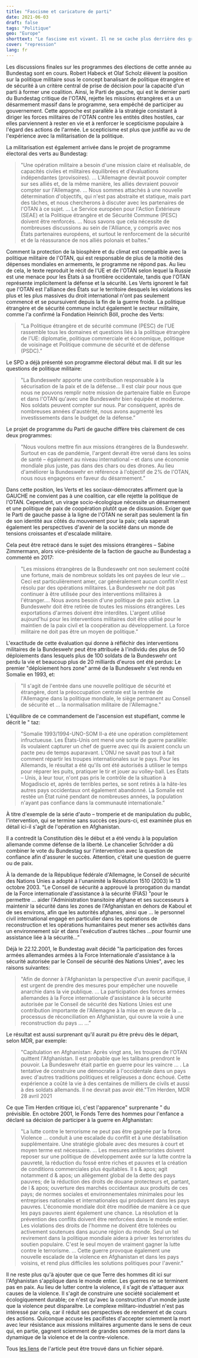 ```yaml
---
title: "Fascisme et caricature de parti"
date: 2021-06-03
draft: false
tags: "Politique"
geo: "Europe"
shorttext: "Le fascisme est vivant. Il ne se cache plus derrière des grimaces, mais est crié par les huissiers de justice transatlantiques."
cover: "repression"
lang: fr
---
```


Les discussions finales sur les programmes des élections de cette année au Bundestag sont en cours. Robert Habeck et Olaf Scholz élèvent la position sur la politique militaire sous le concept banalisant de politique étrangère et de sécurité à un critère central de prise de décision pour la capacité d'un parti à former une coalition. Ainsi, le Parti de gauche, qui est le dernier parti du Bundestag critique de l'OTAN, rejette les missions étrangères et a un désarmement massif dans le programme, sera empêché de participer au gouvernement. Cette approche est parallèle à la stratégie consistant à diriger les forces militaires de l'OTAN contre les entités dites hostiles, car elles parviennent à rester en vie et à renforcer le scepticisme populaire à l'égard des actions de l'armée. Le scepticisme est plus que justifié au vu de l'expérience avec la militarisation de la politique.

La militarisation est également arrivée dans le projet de programme électoral des verts au Bundestag:

> "Une opération militaire a besoin d'une mission claire et réalisable, de capacités civiles et militaires équilibrées et d'évaluations indépendantes (provisoires). ... L'Allemagne devrait pouvoir compter sur ses alliés et, de la même manière, les alliés devraient pouvoir compter sur l'Allemagne. ... Nous sommes attachés à une nouvelle détermination d'objectifs, qui n'est pas abstraite et statique, mais part des tâches, et nous chercherons à discuter avec les partenaires de l'OTAN à ce sujet. ... Le Service européen pour l'Action Extérieure (SEAE) et la Politique étrangère et de Sécurité Commune (PESC) doivent être renforcés. ... Nous savons que cela nécessite de nombreuses discussions au sein de l'Alliance, y compris avec nos États partenaires européens, et surtout le renforcement de la sécurité et de la réassurance de nos alliés polonais et baltes.”

Comment la protection de la biosphère et du climat est compatible avec la politique militaire de l'OTAN, qui est responsable de plus de la moitié des dépenses mondiales en armements, le programme ne répond pas. Au lieu de cela, le texte reproduit le récit de l'UE et de l'OTAN selon lequel la Russie est une menace pour les États à sa frontière occidentale, tandis que l'OTAN représente implicitement la défense et la sécurité. Les Verts ignorent le fait que l'OTAN est l'alliance des États sur le territoire desquels les violations les plus et les plus massives du droit international n'ont pas seulement commencé et se poursuivent depuis la fin de la guerre froide. La politique étrangère et de sécurité commune inclut également le secteur militaire, comme l'a confirmé la Fondation Heinrich Böll, proche des Verts:

> "La Politique étrangère et de sécurité commune (PESC) de l'UE rassemble tous les domaines et questions liés à la politique étrangère de l'UE: diplomatie, politique commerciale et économique, politique de voisinage et Politique commune de sécurité et de défense (PSDC).”

Le SPD a déjà présenté son programme électoral début mai. Il dit sur les questions de politique militaire:

> "La Bundeswehr apporte une contribution responsable à la sécurisation de la paix et de la défense... Il est clair pour nous que nous ne pouvons remplir notre mission de partenaire fiable en Europe et dans l'OTAN qu'avec une Bundeswehr bien équipée et moderne. Nos soldats peuvent compter sur nous. Par conséquent, après de nombreuses années d'austérité, nous avons augmenté les investissements dans le budget de la défense.”

Le projet de programme du Parti de gauche diffère très clairement de ces deux programmes:

> "Nous voulons mettre fin aux missions étrangères de la Bundeswehr. Surtout en cas de pandémie, l'argent devrait être versé dans les soins de santé – également au niveau international – et dans une économie mondiale plus juste, pas dans des chars ou des drones. Au lieu d'améliorer la Bundeswehr en référence à l'objectif de 2% de l'OTAN, nous nous engageons en faveur du désarmement.”

Dans cette position, les Verts et les sociaux-démocrates affirment que la GAUCHE ne convient pas à une coalition, car elle rejette la politique de l'OTAN. Cependant, un virage socio-écologique nécessite un désarmement et une politique de paix de coopération plutôt que de dissuasion. Exiger que le Parti de gauche passe à la ligne de l'OTAN ne serait pas seulement la fin de son identité aux côtés du mouvement pour la paix; cela saperait également les perspectives d'avenir de la société dans un monde de tensions croissantes et d'escalade militaire.

Cela peut être retracé dans le sujet des missions étrangères – Sabine Zimmermann, alors vice-présidente de la faction de gauche au Bundestag a commenté en 2017:

> "Les missions étrangères de la Bundeswehr ont non seulement coûté une fortune, mais de nombreux soldats les ont payées de leur vie ... Ceci est particulièrement amer, car généralement aucun conflit n'est résolu par des opérations militaires. La Bundeswehr ne doit pas continuer à être utilisée pour des interventions militaires à l'étranger.... Nous avons besoin d'une politique de paix active. La Bundeswehr doit être retirée de toutes les missions étrangères. Les exportations d'armes doivent être interdites. L'argent utilisé aujourd'hui pour les interventions militaires doit être utilisé pour le maintien de la paix civil et la coopération au développement. La force militaire ne doit pas être un moyen de politique.”

L'exactitude de cette évaluation qui donne à réfléchir des interventions militaires de la Bundeswehr peut être attribuée à l'individu des plus de 50 déploiements dans lesquels plus de 100 soldats de la Bundeswehr ont perdu la vie et beaucoup plus de 20 milliards d'euros ont été perdus: Le premier "déploiement hors zone" armé de la Bundeswehr s'est rendu en Somalie en 1993, et:

> "Il s'agit de l'entrée dans une nouvelle politique de sécurité et étrangère, dont la préoccupation centrale est la rentrée de l'Allemagne dans la politique mondiale, le siège permanent au Conseil de sécurité et ... la normalisation militaire de l'Allemagne."

L'équilibre de ce commandement de l'ascension est stupéfiant, comme le décrit le " taz:

> "Somalie 1993/1994-UNO-SOM II-a été une opération complètement infructueuse. Les États-Unis ont mené une sorte de guerre parallèle: ils voulaient capturer un chef de guerre avec qui ils avaient conclu un pacte peu de temps auparavant. L'ONU ne savait pas tout à fait comment répartir les troupes internationales sur le pays. Pour les Allemands, le résultat a été qu'ils ont été autorisés à utiliser le temps pour réparer les puits, pratiquer le tir et jouer au volley-ball. Les États – Unis, à leur tour, n'ont pas pris le contrôle de la situation à Mogadiscio et, après de terribles pertes, se sont retirés à la hâte-les autres pays occidentaux ont également abandonné. La Somalie est restée un État ruiné pendant de nombreuses années, la population n'ayant pas confiance dans la communauté internationale.”

À titre d'exemple de la série d'auto – tromperie et de manipulation du public, l'intervention, qui se termine sans succès ces jours-ci, est examinée plus en détail ici-il s'agit de l'opération en Afghanistan.

Il a contredit la Constitution dès le début et a été vendu à la population allemande comme défense de la liberté. Le chancelier Schröder a dû combiner le vote du Bundestag sur l'intervention avec la question de confiance afin d'assurer le succès. Attention, c'était une question de guerre ou de paix.

À la demande de la République fédérale d'Allemagne, le Conseil de sécurité des Nations Unies a adopté à l'unanimité la Résolution 1510 (2003) le 13 octobre 2003.  "Le Conseil de sécurité a approuvé la prorogation du mandat de la Force internationale d'assistance à la sécurité (FIAS) "pour le permettre ... aider l'Administration transitoire afghane et ses successeurs à maintenir la sécurité dans les zones de l'Afghanistan en dehors de Kaboul et de ses environs, afin que les autorités afghanes, ainsi que ... le personnel civil international engagé en particulier dans les opérations de reconstruction et les opérations humanitaires peut mener ses activités dans un environnement sûr et dans l'exécution d'autres tâches ...pour fournir une assistance liée à la sécurité…”

Déjà le 22.12.2001, le Bundestag avait décidé "la participation des forces armées allemandes armées à la Force Internationale d'assistance à la sécurité autorisée par le Conseil de sécurité des Nations Unies", avec les raisons suivantes:

> "Afin de donner à l'Afghanistan la perspective d'un avenir pacifique, il est urgent de prendre des mesures pour empêcher une nouvelle anarchie dans la vie publique. ... La participation des forces armées allemandes à la Force internationale d'assistance à la sécurité autorisée par le Conseil de sécurité des Nations Unies est une contribution importante de l'Allemagne à la mise en œuvre de la ... processus de réconciliation en Afghanistan, qui ouvre la voie à une reconstruction du pays ... …”

Le résultat est aussi surprenant qu'il aurait pu être prévu dès le départ, selon MDR, par exemple:

> "Capitulation en Afghanistan: Après vingt ans, les troupes de l'OTAN quittent l'Afghanistan. Il est probable que les talibans prendront le pouvoir. La Bundeswehr était partie en guerre pour les vaincre ... . La tentative de construire une démocratie à l'occidentale dans un pays avec d'autres traditions politiques et religieuses a donc échoué. Cette expérience a coûté la vie à des centaines de milliers de civils et aussi à des soldats allemands. Il ne devrait pas avoir été."Tim Herden, MDR 28 avril 2021

Ce que Tim Herden critique ici, c'est l'apparence" surprenante " du prévisible. En octobre 2001, le Fonds Terre des hommes pour l'enfance a déclaré sa décision de participer à la guerre en Afghanistan:

> "La lutte contre le terrorisme ne peut pas être gagnée par la force. Violence ... conduit à une escalade du conflit et à une déstabilisation supplémentaire.
> Une stratégie globale avec des mesures à court et moyen terme est nécessaire. ... Les mesures antiterroristes doivent reposer sur une politique de développement axée sur la lutte contre la pauvreté, la réduction du fossé entre riches et pauvres et la création de conditions commerciales plus équitables. Il s & apos; agit notamment d & apos; un allègement global de la dette des pays pauvres; de la réduction des droits de douane protecteurs et, partant, de l & apos; ouverture des marchés occidentaux aux produits de ces pays; de normes sociales et environnementales minimales pour les entreprises nationales et internationales qui produisent dans les pays pauvres.
> L'économie mondiale doit être modifiée de manière à ce que les pays pauvres aient également une chance. La résolution et la prévention des conflits doivent être renforcées dans le monde entier. Les violations des droits de l'homme ne doivent être tolérées ou activement soutenues dans aucune région du monde.
> Seul un tel revirement dans la politique mondiale aidera à priver les terroristes du soutien populaire. C'est le seul moyen de vraiment gagner la lutte contre le terrorisme. ... Cette guerre provoque également une nouvelle escalade de la violence en Afghanistan et dans les pays voisins, et rend plus difficiles les solutions politiques pour l'avenir.”

Il ne reste plus qu'à ajouter que ce que Terre des hommes dit ici sur l'Afghanistan s'applique dans le monde entier. Les guerres ne se terminent pas en paix. Au lieu de lutter contre la violence, il s'agit de s'attaquer aux causes de la violence. Il s'agit de construire une société socialement et écologiquement durable; ce n'est qu'avec la construction d'un monde juste que la violence peut disparaître. Le complexe militaro-industriel n'est pas intéressé par cela, car il réduit ses perspectives de rendement et de cours des actions. Quiconque accuse les pacifistes d'accepter sciemment la mort avec leur résistance aux missions militaires argumente dans le sens de ceux qui, en partie, gagnent sciemment de grandes sommes de la mort dans la dynamique de la violence et de la contre-violence.

Tous [les liens](/static/téléchargements/fascisme-et-partie-caricarture.txt "Tous les liens vers l'article") de l'article peut être trouvé dans un fichier séparé.
